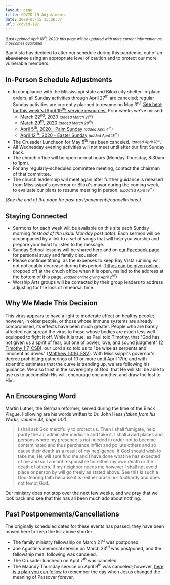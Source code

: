 ```yaml
---
layout: page
title: COVID-19 Adjustments
date: 2020-03-15 15:26:37
url: /covid-19/
---
```

_<small>(Last updated April 18<sup>th</sup>, 2020; this page will be updated with more current information as it becomes available)</small>_

Bay Vista has decided to alter our schedule during this pandemic, ~~out of an abundance~~ using an appropriate level of caution and to protect our more vulnerable members.

## In-Person Schedule Adjustments

- In compliance with the Mississippi state and Biloxi city shelter-in-place orders, all Sunday activities through April 27<sup>th</sup> are canceled; regular Sunday activities are currently planned to resume on May 3<sup>rd</sup>. [See here for this week's (April 19<sup>th</sup>) service resources.](/covid-19/this-week/) Prior weeks we've missed:
    - [March 22<sup>nd</sup>, 2020][03-22] _<small>(added March 21<sup>st</sup>)</small>_
    - [March 29<sup>th</sup>, 2020][03-29] _<small>(added March 28<sup>th</sup>)</small>_
    - [April 5<sup>th</sup>, 2020 - Palm Sunday][04-05] _<small>(added April 4<sup>th</sup>)</small>_
    - [April 12<sup>th</sup>, 2020 - Easter Sunday][04-12] _<small>(added April 18<sup>th</sup>)</small>_
- The Crusader Luncheon for May 5<sup>th</sup> has been canceled. _<small>(added April 18<sup>th</sup>)</small>_
- All Wednesday evening activities will not meet until after our first Sunday back.
- The church office will be open normal hours (Monday-Thursday, 8:30am to 1pm).
- For any regularly-scheduled committee meeting, contact the chairman of that committee.
- The church leadership will meet again after further guidance is released from Mississippi's governor or Biloxi's mayor during the coming week, to evaluate our plans to resume meeting in person. _<small>(updated April 18<sup>th</sup>)</small>_

_(See the end of the page for past postponements/cancellations.)_

## Staying Connected

- Sermons for each week will be available on this site each Sunday morning _(instead of the usual Monday post date)_. Each sermon will be accompanied by a link to a set of songs that will help you worship and prepare your heart to listen to the message.
- Sunday School lessons will be shared here and on [our Facebook page](https://www.facebook.com/groups/68059906209/) for personal study and family discussion.
- Please continue tithing, as the expenses to keep Bay Vista running will not noticeably decrease during this period. [Tithes can be given online](/giving/), dropped off at the chuch office when it is open, mailed to the address at the bottom of this page. _<small>(added online giving April 2<sup>nd</sup>)</small>_
- Worship Arts groups will be contacted by their group leaders to address adjusting for the loss of rehearsal time.

## Why We Made This Decision

This virus appears to have a light to moderate effect on healthy people; however, in older people, or those whose immune systems are already compromised, its effects have been much greater. People who are barely affected can spread the virus to those whose bodies are much less well-equipped to fight it off. While it is true, as Paul told Timothy, that "God has not given us a spirit of fear, but one of power, love, and sound judgment" ([2 Timothy 1:7, CSB][2ti1.7]), our Lord also told us to "be wise as serpents and innocent as doves" ([Matthew 10:16, ESV][ma10.16]). With Mississippi's governor's decree prohibiting gatherings of 10 or more until April 17th, and with scientific estimates that the curve is trending up, we are following his guidance. We also trust in the sovereignty of God, that He will still be able to use us to accomplish His will, encourage one another, and draw the lost to Him.

## An Encouraging Word

Martin Luther, the German reformer, served during the time of the Black Plague. Following are his words written to Dr. John Hess _(taken from his Works, volume 43, page 132)_:

> I shall ask God mercifully to protect us. Then I shall fumigate, help purify the air, administer medicine and take it. I shall avoid places and persons where my presence is not needed in order not to become contaminated and thus perchance inflict and pollute others and so cause their death as a result of my negligence. If God should wish to take me, He will sure find me and I have done what he has expected of me and so I am not responsible for either my own death or the death of others. If my neighbor needs me however I shall not avoid place or person by will go freely as stated above. See this is such a God-fearing faith because it is neither brash nor foolhardy and does not tempt God.

Our ministry does not stop over the next few weeks, and we pray that we look back and see that this has all been much ado about nothing.

## Past Postponements/Cancellations

The originally scheduled dates for these events has passed; they have been moved here to keep the list above shorter.

- The family ministry fellowship on March 21<sup>st</sup> was postponed.
- Joe Agustin's memorial service on March 23<sup>rd</sup> was postponed, and the fellowship meal following was canceled.
- The Crusader luncheon on April 7<sup>th</sup> was canceled.
- The Maundy Thursday service on April 9<sup>th</sup> was canceled; however, [here is a plan you can follow](/covid-19/april-9-2020/) to remember the day when Jesus changed the meaning of Passover forever.


[03-22]: /2020/03/two-becoming-one/
[03-29]: /2020/03/a-dream-come-true/
[04-05]: /2020/04/im-praying-for-you/
[04-12]: /2020/04/seeing-but-not-really/
[2ti1.7]: https://www.biblegateway.com/passage/?search=2+Timothy+1%3A7&version=CSB
[ma10.16]: https://www.biblegateway.com/passage/?search=Matthew+10%3A16&version=ESV
